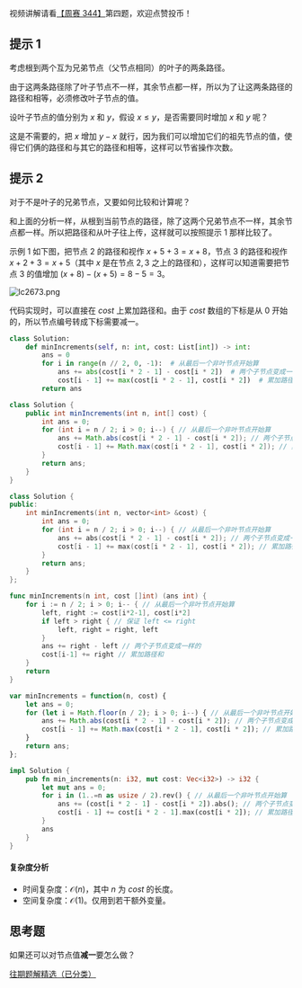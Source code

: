 视频讲解请看[【周赛 344】](https://www.bilibili.com/video/BV1YL41187Rx/)第四题，欢迎点赞投币！

## 提示 1

考虑根到两个互为兄弟节点（父节点相同）的叶子的两条路径。

由于这两条路径除了叶子节点不一样，其余节点都一样，所以为了让这两条路径的路径和相等，必须修改叶子节点的值。

设叶子节点的值分别为 $x$ 和 $y$，假设 $x\le y$，是否需要同时增加 $x$ 和 $y$ 呢？

这是不需要的，把 $x$ 增加 $y-x$ 就行，因为我们可以增加它们的祖先节点的值，使得它们俩的路径和与其它的路径和相等，这样可以节省操作次数。

## 提示 2

对于不是叶子的兄弟节点，又要如何比较和计算呢？

和上面的分析一样，从根到当前节点的路径，除了这两个兄弟节点不一样，其余节点都一样。所以把路径和从叶子往上传，这样就可以按照提示 1 那样比较了。

示例 1 如下图，把节点 $2$ 的路径和视作 $x+5+3=x+8$，节点 $3$ 的路径和视作 $x+2+3=x+5$（其中 $x$ 是在节点 $2,3$ 之上的路径和），这样可以知道需要把节点 $3$ 的值增加 $(x+8)-(x+5)=8-5=3$。

![lc2673.png](https://pic.leetcode.cn/1709024171-NFqAWc-lc2673.png)

代码实现时，可以直接在 $\textit{cost}$ 上累加路径和。由于 $\textit{cost}$ 数组的下标是从 $0$ 开始的，所以节点编号转成下标需要减一。

```py [sol-Python3]
class Solution:
    def minIncrements(self, n: int, cost: List[int]) -> int:
        ans = 0
        for i in range(n // 2, 0, -1):  # 从最后一个非叶节点开始算
            ans += abs(cost[i * 2 - 1] - cost[i * 2])  # 两个子节点变成一样的
            cost[i - 1] += max(cost[i * 2 - 1], cost[i * 2])  # 累加路径和
        return ans
```

```java [sol-Java]
class Solution {
    public int minIncrements(int n, int[] cost) {
        int ans = 0;
        for (int i = n / 2; i > 0; i--) { // 从最后一个非叶节点开始算
            ans += Math.abs(cost[i * 2 - 1] - cost[i * 2]); // 两个子节点变成一样的
            cost[i - 1] += Math.max(cost[i * 2 - 1], cost[i * 2]); // 累加路径和
        }
        return ans;
    }
}
```

```cpp [sol-C++]
class Solution {
public:
    int minIncrements(int n, vector<int> &cost) {
        int ans = 0;
        for (int i = n / 2; i > 0; i--) { // 从最后一个非叶节点开始算
            ans += abs(cost[i * 2 - 1] - cost[i * 2]); // 两个子节点变成一样的
            cost[i - 1] += max(cost[i * 2 - 1], cost[i * 2]); // 累加路径和
        }
        return ans;
    }
};
```

```go [sol-Go]
func minIncrements(n int, cost []int) (ans int) {
	for i := n / 2; i > 0; i-- { // 从最后一个非叶节点开始算
		left, right := cost[i*2-1], cost[i*2]
		if left > right { // 保证 left <= right
			left, right = right, left
		}
		ans += right - left // 两个子节点变成一样的
		cost[i-1] += right // 累加路径和
	}
	return
}
```

```js [sol-JavaScript]
var minIncrements = function(n, cost) {
    let ans = 0;
    for (let i = Math.floor(n / 2); i > 0; i--) { // 从最后一个非叶节点开始算
        ans += Math.abs(cost[i * 2 - 1] - cost[i * 2]); // 两个子节点变成一样的
        cost[i - 1] += Math.max(cost[i * 2 - 1], cost[i * 2]); // 累加路径和
    }
    return ans;
};
```

```rust [sol-Rust]
impl Solution {
    pub fn min_increments(n: i32, mut cost: Vec<i32>) -> i32 {
        let mut ans = 0;
        for i in (1..=n as usize / 2).rev() { // 从最后一个非叶节点开始算
            ans += (cost[i * 2 - 1] - cost[i * 2]).abs(); // 两个子节点变成一样的
            cost[i - 1] += cost[i * 2 - 1].max(cost[i * 2]); // 累加路径和
        }
        ans
    }
}
```

#### 复杂度分析

- 时间复杂度：$\mathcal{O}(n)$，其中 $n$ 为 $\textit{cost}$ 的长度。
- 空间复杂度：$\mathcal{O}(1)$。仅用到若干额外变量。

## 思考题

如果还可以对节点值**减一**要怎么做？

[往期题解精选（已分类）](https://github.com/EndlessCheng/codeforces-go/blob/master/leetcode/SOLUTIONS.md)
